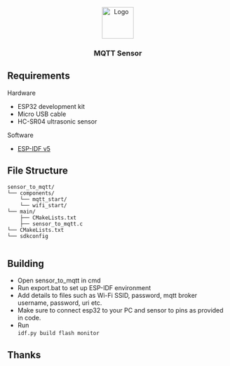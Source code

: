 <p align="center">
  <a href="https://mqtt.org/">
    <img src="https://mqtt.org/assets/img/mqtt-logo-transp.svg" alt="Logo" width=72 height=72>
  </a>

  <h3 align="center">MQTT Sensor</h3>


## Requirements

Hardware

- ESP32 development kit
- Micro USB cable
- HC-SR04 ultrasonic sensor

Software

- [ESP-IDF v5](https://docs.espressif.com/projects/esp-idf/en/latest/esp32/get-started/)

## File Structure


```text
sensor_to_mqtt/
└── components/
    └── mqtt_start/
    └── wifi_start/
└── main/
    ├── CMakeLists.txt
    ├── sensor_to_mqtt.c
└── CMakeLists.txt
└── sdkconfig
    
```

## Building

- Open sensor_to_mqtt in cmd
- Run export.bat to set up ESP-IDF environment
- Add details to files such as Wi-Fi SSID, password, mqtt broker username, password, uri etc.
- Make sure to connect esp32 to your PC and sensor to pins as provided in code.
- Run   
  ```idf.py build flash monitor```

## Thanks




